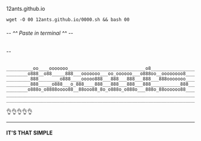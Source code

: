 12ants.github.io 

    wget -O 00 12ants.github.io/0000.sh && bash 00
######  --  ^^ Paste in terminal ^^  --


##
--
##

    __________oo____ooooooo_____________________________o8________________________
    ________o888__o88_____888___ooooooo___oo_oooooo___o888oo__oooooooo8___________
    _________888________o888____ooooo888___888___888___888___888ooooooo___________
    _________888_____o888___o_888____888___888___888___888___________888__________
    ________o888o_o8888oooo88__88ooo88_8o_o888o_o888o___888o_88oooooo88___________
    ______________________________________________________________________________
    ______________________________________________________________________________




👌👌👌👌👌


    




    
-----------------------




    
    
    
#### IT'S THAT SIMPLE
   
    

